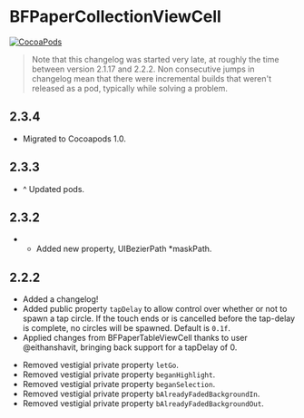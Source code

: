 BFPaperCollectionViewCell
====================
[![CocoaPods](https://img.shields.io/cocoapods/v/BFPaperCollectionViewCell.svg?style=flat)](https://github.com/bfeher/BFPaperCollectionViewCell)

> Note that this changelog was started very late, at roughly the time between version 2.1.17 and 2.2.2. Non consecutive jumps in changelog mean that there were incremental builds that weren't released as a pod, typically while solving a problem.



2.3.4
---------
+ Migrated to Cocoapods 1.0.


2.3.3
---------
+ ^ Updated pods.


2.3.2
---------
+ + Added new property, UIBezierPath *maskPath.


2.2.2
---------
+ Added a changelog!
+ Added public property `tapDelay` to allow control over whether or not to spawn a tap circle. If the touch ends or is cancelled before the tap-delay is complete, no circles will be spawned. Default is `0.1f`.
+ Applied changes from BFPaperTableViewCell thanks to user @eithanshavit, bringing back support for a tapDelay of 0.
- Removed vestigial private property `letGo`.
- Removed vestigial private property `beganHighlight`.
- Removed vestigial private property `beganSelection`.
- Removed vestigial private property `bAlreadyFadedBackgroundIn`.
- Removed vestigial private property `bAlreadyFadedBackgroundOut`.